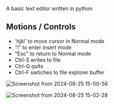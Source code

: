 A basic text editor written in python

## Motions / Controls

- 'hjkl' to move cursor in Normal mode
- "i" to enter insert mode
- "Esc" to return to Normal mode
- Ctrl-S writes to file
- Ctrl-Q quits
- Ctrl-F swtiches to file explorer buffer
  
![Screenshot from 2024-08-25 15-00-56](https://github.com/user-attachments/assets/6ba1ab2b-a86b-4b18-a72f-537925a462ae)

![Screenshot from 2024-08-25 15-02-28](https://github.com/user-attachments/assets/63a47360-8db3-4e1a-8e83-cabc3a97a996)

